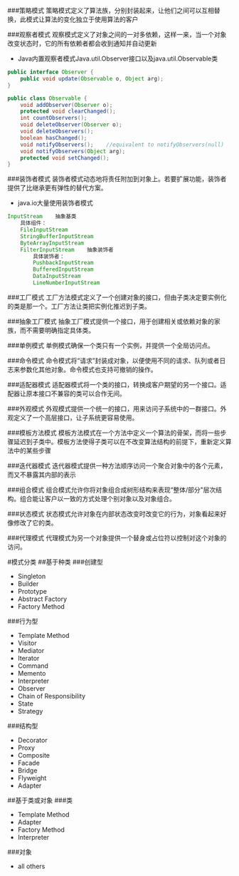 ###策略模式
策略模式定义了算法族，分别封装起来，让他们之间可以互相替换，此模式让算法的变化独立于使用算法的客户

###观察者模式
观察模式定义了对象之间的一对多依赖，这样一来，当一个对象改变状态时，它的所有依赖者都会收到通知并自动更新
- Java内置观察者模式Java.util.Observer接口以及java.util.Observable类
```Java
public interface Observer {
    public void update(Observable o, Object arg);
}

public class Observable {
    void addObserver(Observer o);
    protected void clearChanged();
    int countObservers();
    void deleteObserver(Observer o);
    void deleteObservers();
    boolean hasChanged();
    void notifyObservers();    //equivalent to notifyObservers(null)
    void notifyObservers(Object arg);
    protected void setChanged();
}
```

###装饰者模式
装饰者模式动态地将责任附加到对象上。若要扩展功能，装饰者提供了比继承更有弹性的替代方案。
- java.io大量使用装饰者模式
```Java
InputStream    抽象基类
    具体组件：
    FileInputStream
    StringBufferInputStream
    ByteArrayInputStream
    FilterInputStream    抽象装饰者
        具体装饰者：
        PushbackInputStream
        BufferedInputStream
        DataInputStream
        LineNumberInputStream
```

###工厂模式
工厂方法模式定义了一个创建对象的接口，但由子类决定要实例化的类是那一个。工厂方法让类把实例化推迟到子类。

###抽象工厂模式
抽象工厂模式提供一个接口，用于创建相关或依赖对象的家族，而不需要明确指定具体类。

###单例模式
单例模式确保一个类只有一个实例，并提供一个全局访问点。

###命令模式
命令模式将“请求”封装成对象，以便使用不同的请求、队列或者日志来参数化其他对象。命令模式也支持可撤销的操作。

###适配器模式
适配器模式将一个类的接口，转换成客户期望的另一个接口。适配器让原本接口不兼容的类可以合作无间。

###外观模式
外观模式提供一个统一的接口，用来访问子系统中的一群接口。外观定义了一个高层接口，让子系统更容易使用。

###模板方法模式
模板方法模式在一个方法中定义一个算法的骨架，而将一些步骤延迟到子类中。模板方法使得子类可以在不改变算法结构的前提下，重新定义算法中的某些步骤

###迭代器模式
迭代器模式提供一种方法顺序访问一个聚合对象中的各个元素，而又不暴露其内部的表示

###组合模式
组合模式允许你将对象组合成树形结构来表现“整体/部分"层次结构。组合能让客户以一致的方式处理个别对象以及对象组合。

###状态模式
状态模式允许对象在内部状态改变时改变它的行为，对象看起来好像修改了它的类。

###代理模式
代理模式为另一个对象提供一个替身或占位符以控制对这个对象的访问。


#模式分类
##基于种类
###创建型
- Singleton
- Builder
- Prototype
- Abstract Factory
- Factory Method

###行为型
- Template Method
- Visitor
- Mediator
- Iterator
- Command
- Memento
- Interpreter
- Observer
- Chain of Responsibility
- State
- Strategy

###结构型
- Decorator
- Proxy
- Composite
- Facade
- Bridge
- Flyweight
- Adapter

##基于类或对象
###类
- Template Method
- Adapter
- Factory Method
- Interpreter

###对象
- all others
